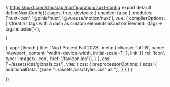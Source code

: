 // https://nuxt.com/docs/api/configuration/nuxt-config
export default defineNuxtConfig({
  pages: true,
  devtools: { enabled: false },
  modules: ['nuxt-icon', '@pinia/nuxt', '@vueuse/motion/nuxt'],
  vue: {
    compilerOptions: {
      //treat all tags with a dash as custom elements
      isCustomElement: (tag) => tag.includes('-'),

    }
  },
  app: {
    head: {
      title: 'Nuxt Project Fall 2023',
      meta: {
        charset: 'utf-8',
        name: 'viewport', content: 'width=device-width, initial-scale=1',
      },
      link: [{ rel: 'icon', type: 'image/x-icon', href: '/favicon.ico'}],
    }
  },
  css: ['~/assets/css/globals.css'],
  vite: {
    css: {
      preprocessorOptions: {
        scss: {
          additionalData: '@use "~/assets/css/styles.css" as *;',
        }
      }
    }
  }

})
